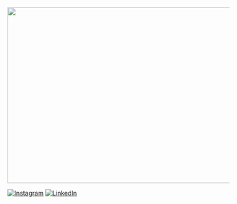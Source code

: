 <img src="https://media.giphy.com/media/U7z9ReCpE1AXzYnYet/giphy.gif" width="900" height="400" />

[![Instagram](https://img.shields.io/badge/Instagram-%23E4405F.svg?logo=Instagram&logoColor=white)](https://instagram.com/faruktinazz) [![LinkedIn](https://img.shields.io/badge/LinkedIn-%230077B5.svg?logo=linkedin&logoColor=white)](https://linkedin.com/in/omer-faruk-genc) 
